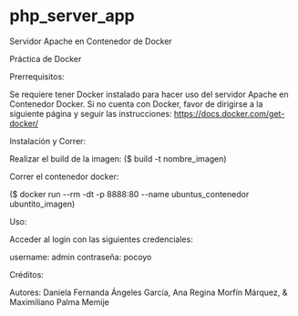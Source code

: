 # php_server_app
Servidor Apache en Contenedor de Docker

Práctica de Docker 

Prerrequisitos:

Se requiere tener Docker instalado para hacer uso del servidor Apache en Contenedor Docker. Si no cuenta con Docker, favor de dirigirse a la siguiente página y seguir las instrucciones:
https://docs.docker.com/get-docker/

Instalación y Correr:

Realizar el build de la imagen:
($ build -t nombre_imagen)

Correr el contenedor docker:

($ docker run --rm -dt -p 8888:80 --name ubuntus_contenedor ubuntito_imagen)



Uso:

Acceder al login con las siguientes credenciales:

username: admin 
contraseña: pocoyo

Créditos:

Autores: Daniela Fernanda Ángeles García, Ana Regina Morfín Márquez, & Maximiliano Palma Memije
